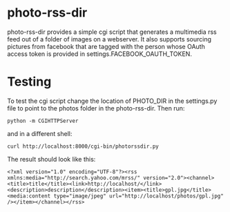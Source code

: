 photo-rss-dir
=============

photo-rss-dir provides a simple cgi script that generates a multimedia rss
feed out of a folder of images on a webserver. It also supports sourcing
pictures from facebook that are tagged with the person whose OAuth access
token is provided in settings.FACEBOOK_OAUTH_TOKEN.

Testing
=======

To test the cgi script change the location of PHOTO_DIR in the settings.py file to point to the photos folder in the photo-rss-dir. Then run:

   	python -m CGIHTTPServer

and in a different shell:

	curl http://localhost:8000/cgi-bin/photorssdir.py

The result should look like this:

    <?xml version="1.0" encoding="UTF-8"?><rss xmlns:media="http://search.yahoo.com/mrss/" version="2.0"><channel><title>title</title><link>http://localhost/</link><description>description</description><item><title>gpl.jpg</title><media:content type="image/jpeg" url="http://localhost/photos/gpl.jpg" /></item></channel></rss>

